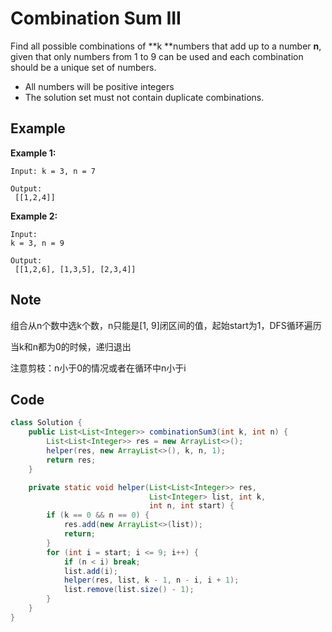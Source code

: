 # Combination Sum III

Find all possible combinations of **k **numbers that add up to a number **n**, given that only numbers from 1 to 9 can be used and each combination should be a unique set of numbers.

* All numbers will be positive integers
* The solution set must not contain duplicate combinations.

## Example

**Example 1:**

```
Input: k = 3, n = 7

Output:
 [[1,2,4]]
```

**Example 2:**

```
Input:
k = 3, n = 9

Output:
 [[1,2,6], [1,3,5], [2,3,4]]
```

## Note

组合从n个数中选k个数，n只能是\[1, 9]闭区间的值，起始start为1，DFS循环遍历

当k和n都为0的时候，递归退出

注意剪枝：n小于0的情况或者在循环中n小于i

## Code

```java
class Solution {
    public List<List<Integer>> combinationSum3(int k, int n) {
        List<List<Integer>> res = new ArrayList<>();
        helper(res, new ArrayList<>(), k, n, 1);
        return res;
    }

    private static void helper(List<List<Integer>> res, 
                               List<Integer> list, int k, 
                               int n, int start) {
        if (k == 0 && n == 0) {
            res.add(new ArrayList<>(list));
            return;
        }
        for (int i = start; i <= 9; i++) {
            if (n < i) break;
            list.add(i);
            helper(res, list, k - 1, n - i, i + 1);
            list.remove(list.size() - 1);
        }
    }
}
```
